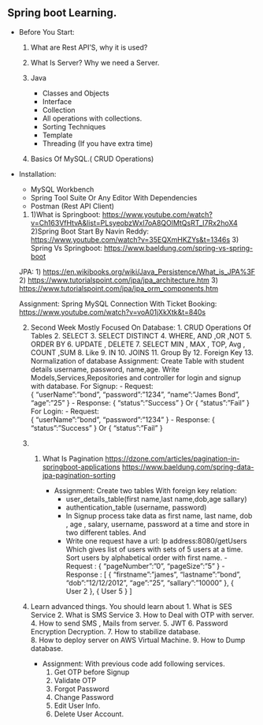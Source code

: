## Spring boot Learning.

- Before You Start:

   1. What are Rest API’S, why it is used?
    
   2. What Is Server? Why we need a Server.
    
   3. Java
        - Classes and Objects
        - Interface
        - Collection
        - All operations with collections.
        - Sorting Techniques
        - Template
        - Threading (If you have extra time)
	
    4. Basics Of MySQL.( CRUD Operations)


- Installation:
    - MySQL Workbench
    - Spring Tool Suite Or Any Editor With Dependencies
    - Postman (Rest API Client)

    1.
        1)What is Springboot:
            https://www.youtube.com/watch?v=Ch163VfHtvA&list=PLsyeobzWxl7oA8QOlMtQsRT_I7Rx2hoX4
        2)Spring Boot Start By Navin Reddy:
            https://www.youtube.com/watch?v=35EQXmHKZYs&t=1346s
        3) Spring Vs Springboot:
         https://www.baeldung.com/spring-vs-spring-boot

    JPA:
        1) https://en.wikibooks.org/wiki/Java_Persistence/What_is_JPA%3F
        2) https://www.tutorialspoint.com/jpa/jpa_architecture.htm
        3) https://www.tutorialspoint.com/jpa/jpa_orm_components.htm


    Assignment:
        Spring MySQL Connection With Ticket Booking:
        https://www.youtube.com/watch?v=voA01jXkXtk&t=840s

    2.
        Second Week Mostly Focused On Database:
            1. CRUD Operations Of Tables
            2. SELECT
            3. SELECT DISTINCT
            4. WHERE, AND ,OR ,NOT
            5. ORDER BY
            6. UPDATE , DELETE
            7. SELECT MIN , MAX , TOP, Avg , COUNT ,SUM
            8. Like
            9. IN
            10. JOINS
            11. Group By
            12. Foreign Key
            13. Normalization of database
        Assignment:
            Create Table with student details  username, password, name,age. Write Models,Services,Repositories and controller for login and signup with database.
        For Signup:
            -   Request: 	
                {
	               “userName”:”bond”,
	               “password”:”1234”,
    	           “name”:”James Bond”,
	               “age”:”25”
                }
            -   Response: 
                {
	               “status”:”Success”
                }
		              Or
                {
	               “status”:”Fail”
                }
        For Login:
            -   Request:  
                {
                    “userName”:”bond”,
	               “password”:”1234”
                }
            -   Response: 
                {
                    “status”:”Success”
                }
		              Or
                {
                    “status”:”Fail”
                }

    3.
        1. What Is Pagination
            https://dzone.com/articles/pagination-in-springboot-applications
            https://www.baeldung.com/spring-data-jpa-pagination-sorting

            - Assignment:
                Create two tables With foreign key relation:
                - user_details_table(first name,last name,dob,age sallary)
                - authentication_table (username, password)
                - In Signup process take data as first name, last name, dob , age , salary, username, password at a time and store in two different tables.
                    And
                - Write one request have a url: Ip address:8080/getUsers
                    Which gives list of users with sets of 5 users at a time.
                    Sort users by alphabetical order with first name.
                        - Request : 
                          {
		                      “pageNumber”:”0”,
		                      “pageSize”:”5”
                          }
                        - Response :
	                      [
		                    {
	                           “firstname”:”james”,
	                           “lastname”:”bond”,
	                           “dob”:”12/12/2012”,
	                           “age”:”25”,
	                           “sallary”:”10000”
                            },
                            {   
	                           User 2
                            },
                            {
  		                       User 5
                            }
                          ]
  

    4.
        Learn advanced things.
        You should learn about
            1. What is SES Service
            2. What is SMS Service 
            3. How to Deal with OTP with server.
            4. How to send SMS , Mails from server.
            5. JWT
            6. Password Encryption Decryption.
            7. How to stabilize database.  
            8. How to deploy server on AWS Virtual Machine.
            9. How to Dump database.
        - Assignment:
            With previous code add following services.
            1. Get OTP before Signup
            2. Validate OTP
            3. Forgot Password
            4. Change Password
            5. Edit User Info.
            6. Delete User Account.
            

